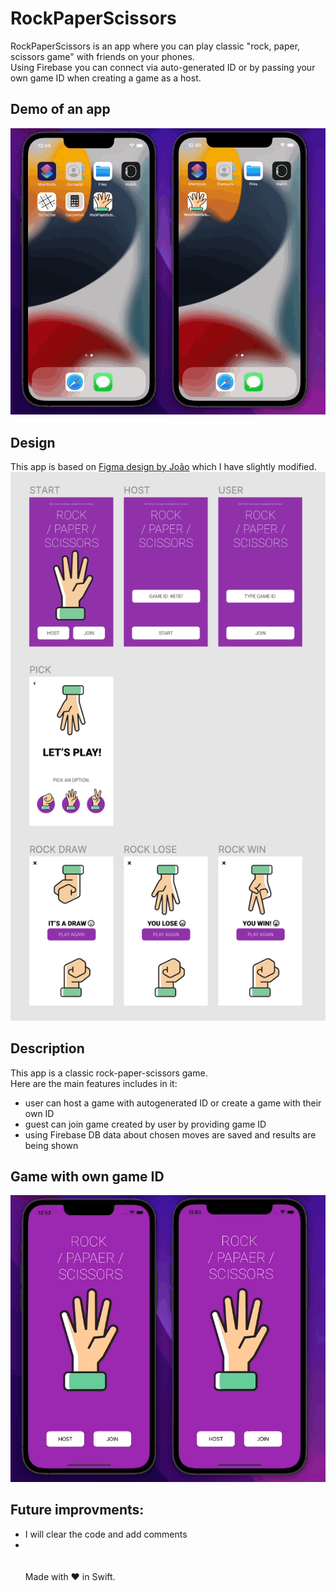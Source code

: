 # RockPaperScissors
RockPaperScissors is an app where you can play classic "rock, paper, scissors game" with friends on your phones. </br>
Using Firebase you can connect via auto-generated ID or by passing your own game ID when creating a game as a host. </br>

## Demo of an app

<img src="readme_files/demo.gif" alt="demo_gif" width="752"/> </br>

## Design 
This app is based on [Figma design by João](https://www.figma.com/community/file/1010460624388193913) which I have slightly modified. </br>
<img src="readme_files/design.png" alt="design" width="732"/> </br>

## Description

This app is a classic rock-paper-scissors game. </br>
Here are the main features includes in it:
- user can host a game with autogenerated ID or create a game with their own ID
- guest can join game created by user by providing game ID
- using Firebase DB data about chosen moves are saved and results are being shown

## Game with own game ID
<img src="readme_files/own_gameid.gif" alt="autoid" width="752"/> </br>

## Future improvments:
- I will clear the code and add comments 
- </br></br></br>
Made with ♥️ in Swift.
